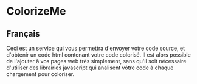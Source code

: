 ColorizeMe
==========


Français
--------

Ceci est un service qui vous permettra d'envoyer votre code source, et d'obtenir un code html contenant votre code colorisé. Il est alors possible de l'ajouter à vos pages web très simplement, sans qu'il soit nécessaire d'utiliser des librairies javascript qui analisent vôtre code à chaque chargement pour coloriser.

